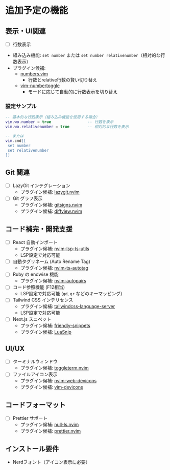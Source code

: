 # 追加予定の機能

## 表示・UI関連
- [ ] 行数表示
 - 組み込み機能: `set number` または `set number relativenumber`（相対的な行数表示）
 - プラグイン候補:
   - [numbers.vim](https://github.com/myusuf3/numbers.vim)
     - 行数とrelative行数の賢い切り替え
   - [vim-numbertoggle](https://github.com/jeffkreeftmeijer/vim-numbertoggle)
     - モードに応じて自動的に行数表示を切り替え

### 設定サンプル
```lua
-- 基本的な行数表示（組み込み機能を使用する場合）
vim.wo.number = true                -- 行数を表示
vim.wo.relativenumber = true        -- 相対的な行数を表示

-- または
vim.cmd[[
 set number               
 set relativenumber       
]]
```

## Git 関連
- [ ] LazyGit インテグレーション
  - プラグイン候補: [lazygit.nvim](https://github.com/kdheepak/lazygit.nvim)
- [ ] Git グラフ表示
  - プラグイン候補: [gitsigns.nvim](https://github.com/lewis6991/gitsigns.nvim)
  - プラグイン候補: [diffview.nvim](https://github.com/sindrets/diffview.nvim)

## コード補完・開発支援
- [ ] React 自動インポート
  - プラグイン候補: [nvim-lsp-ts-utils](https://github.com/jose-elias-alvarez/nvim-lsp-ts-utils)
  - LSP設定で対応可能
- [ ] 自動タグリネーム (Auto Rename Tag)
  - プラグイン候補: [nvim-ts-autotag](https://github.com/windwp/nvim-ts-autotag)
- [ ] Ruby の endwise 機能
  - プラグイン候補: [nvim-autopairs](https://github.com/windwp/nvim-autopairs)
- [ ] コード参照機能 (F12相当)
  - LSP設定で対応可能 (`gd`, `gr` などのキーマッピング)
- [ ] Tailwind CSS インテリセンス
  - プラグイン候補: [tailwindcss-language-server](https://github.com/tailwindlabs/tailwindcss-intellisense)
  - LSP設定で対応可能
- [ ] Next.js スニペット
  - プラグイン候補: [friendly-snippets](https://github.com/rafamadriz/friendly-snippets)
  - プラグイン候補: [LuaSnip](https://github.com/L3MON4D3/LuaSnip)

## UI/UX
- [ ] ターミナルウィンドウ
  - プラグイン候補: [toggleterm.nvim](https://github.com/akinsho/toggleterm.nvim)
- [ ] ファイルアイコン表示
  - プラグイン候補: [nvim-web-devicons](https://github.com/kyazdani42/nvim-web-devicons)
  - プラグイン候補: [vim-devicons](https://github.com/ryanoasis/vim-devicons)

## コードフォーマット
- [ ] Prettier サポート
  - プラグイン候補: [null-ls.nvim](https://github.com/jose-elias-alvarez/null-ls.nvim)
  - プラグイン候補: [prettier.nvim](https://github.com/MunifTanjim/prettier.nvim)

## インストール要件
- Nerdフォント（アイコン表示に必要）
